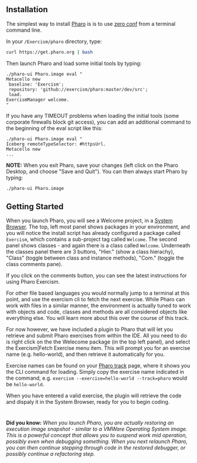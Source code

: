 ## Installation

The simplest way to install [Pharo](http://pharo.org) is is to use [zero conf](http://pharo.org/download#//*[@id="main"]/div/h2[3]) from a terminal command line.

In your `/Exercism/pharo` directory, type:

```bash
curl https://get.pharo.org | bash
```

Then launch Pharo and load some initial tools by typing:

```smalltalk
./pharo-ui Pharo.image eval "
Metacello new 
 baseline: 'Exercism'; 
 repository: 'github://exercism/pharo:master/dev/src';
 load.
ExercismManager welcome.
"
```

If you have any TIMEOUT problems when loading the initial tools (some corporate firewalls block git access), you can add an additional command to the beginning of the eval script like this:

```smalltalk
./pharo-ui Pharo.image eval "
Iceberg remoteTypeSelector: #httpsUrl.
Metacello new 
...
```

**NOTE:** When you exit Pharo, save your changes (left click on the Pharo Desktop, and choose "Save and Quit").
You can then always start Pharo by typing:

```bash
./pharo-ui Pharo.image
```
## Getting Started

When you launch Pharo, you will see a Welcome project, in a [System Browser](https://medium.com/@richardeng/pharo-quick-start-5bab70944ce2#3099).
The top, left most panel shows packages in your environment, and you will notice the install script has already configured
a package called `Exercism`, which contains a sub-project tag called `Welcome`. The second panel shows classes - and again
there is a class called `Welcome`. Underneath the classes panel there are 3 buttons, "Hier." (show a class hierachy), "Class" 
(toggle between class and instance methods), "Com." (toggle the class comments pane).

If you click on the comments button, you can see the latest instructions for using Pharo Exercism.

For other file based languages you would normally jump to a terminal at this point, and use the exercism cli to fetch the
next exercise. While Pharo can work with files in a similar manner, the environment is actually tuned to work with objects
and code, classes and methods are all considered objects like everything else. You will learn more about this over the course of 
this track.

For now however, we have included a plugin to Pharo that will let you retrieve and submit Pharo exercises from within the IDE.
All you need to do is right click on the the Welecome package (in the top left panel), and select the Exercism|Fetch Exercise
menu item. This will prompt you for an exercise name (e.g. hello-world), and then retrieve it automatically for you.

Exercise names can be found on your [Pharo track](https://exercism.io/my/tracks/pharo) page, where it shows you the CLI
command for loading. Simply copy the exercise name indicated in the command, e.g. `exercism --exercise=hello-world --track=pharo`
would be `hello-world`.

When you have entered a valid exercise, the plugin will retrieve the code and dispaly it in the System Browser, ready for
you to begin coding.
#  
**Did you know:** *When you launch Pharo, you are actually restoring an execution image snapshot - similar to a VMWare Operating System image. This
is a powerful concept that allows you to suspend work mid operation, possibly even when debugging
something. When you next relaunch Pharo, you can then continue stepping through code in the restored debugger, or possibly continue a refactoring step.*
